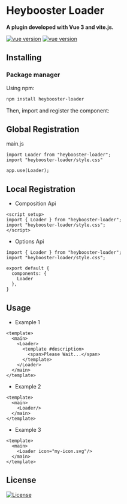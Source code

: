 # Heybooster Loader

**A plugin developed with Vue 3 and vite.js.**

<p align="center">

[![vue version](https://img.shields.io/npm/v/heybooster-loader.svg)](https://www.npmjs.com/package/heybooster-loader)
[![vue version](https://img.shields.io/badge/vue-3.2-brightgreen.svg)](https://www.npmjs.com/package/heybooster-loader)

</p>


## Installing

### Package manager

Using npm:

```bash
npm install heybooster-loader
```

Then, import and register the component:


## Global Registration

main.js
```
import Loader from "heybooster-loader";
import "heybooster-loader/style.css"

app.use(Loader);
```

## Local Registration

* Composition Api

```
<script setup>
import { Loader } from "heybooster-loader";
import "heybooster-loader/style.css";
</script>
```

* Options Api
```
import { Loader } from "heybooster-loader";
import "heybooster-loader/style.css";

export default {
  components: {
    Loader
  },
}
```


## Usage


* Example 1
```
<template>
  <main>
    <Loader>
      <template #description>
        <span>Please Wait...</span>
      </template>
    </Loader>
  </main>
</template>
```
* Example 2

```
<template>
  <main>
    <Loader/> 
  </main>
</template>
```

* Example 3

```
<template>
  <main>
    <Loader icon="my-icon.svg"/> 
  </main>
</template>
```



## License
[![License](https://img.shields.io/badge/LICENSE-GPL--3.0-orange)](https://github.com/mustafadalga/heybooster-loader/blob/main/LICENSE)
